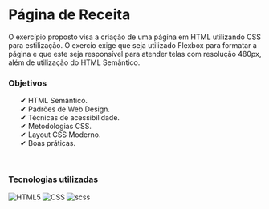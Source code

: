 <h1>Página de Receita</h1>
O exercípio proposto visa a criação de uma página em HTML utilizando CSS para estilização. O exercío exige que seja utilizado Flexbox para formatar a página e que este seja responsível para atender telas com resolução 480px, além de utilização do HTML Semântico.

<br>

<h3>

**Objetivos**

</h3>

<p>
    <ul>
        <li style="list-style:none;">✔ HTML Semântico.</li>
        <li style="list-style:none;">✔ Padrões de Web Design.</li>
        <li style="list-style:none;">✔ Técnicas de acessibilidade.</li>
        <li style="list-style:none;">✔ Metodologias CSS.</li>
        <li style="list-style:none;">✔ Layout CSS Moderno.</li>
        <li style="list-style:none;">✔ Boas práticas.</li>
    </ul>
</p>

<br>

<h3>

**Tecnologias utilizadas**

</h3>

![HTML5](https://img.shields.io/badge/-HTML5-333333?style=flat&logo=HTML5)
![CSS](https://img.shields.io/badge/-CSS-333333?style=flat&logo=CSS3&logoColor=1572B6)
![scss](https://img.shields.io/badge/-SCSS-333333?style=flat&logo=SASS&logoColor=990099)
